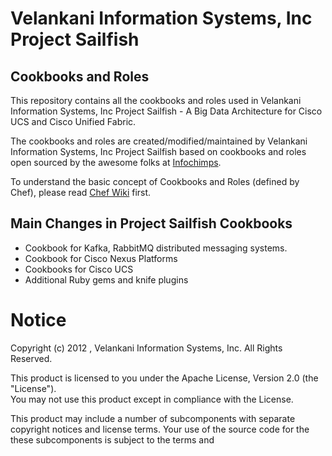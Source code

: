 # Velankani Information Systems, Inc Project Sailfish 

## Cookbooks and Roles

This repository contains all the cookbooks and roles used in Velankani Information Systems, Inc Project Sailfish - A Big Data Architecture for Cisco UCS and Cisco Unified Fabric.

The cookbooks and roles are created/modified/maintained by Velankani Information Systems, Inc Project Sailfish based on cookbooks and roles open sourced by the awesome folks at [Infochimps](https://github.com/infochimps-labs/ironfan-pantry).

To understand the basic concept of Cookbooks and Roles (defined by Chef), please read [Chef Wiki](http://wiki.opscode.com/display/chef/Home) first.

## Main Changes in Project Sailfish Cookbooks

* Cookbook for Kafka, RabbitMQ distributed messaging systems.
* Cookbook for Cisco Nexus Platforms
* Cookbooks for Cisco UCS
* Additional Ruby gems and knife plugins


# Notice
Copyright (c) 2012 , Velankani Information Systems, Inc. All Rights Reserved.

This product is licensed to you under the Apache License, Version 2.0 (the "License").  
You may not use this product except in compliance with the License.  

This product may include a number of subcomponents with
separate copyright notices and license terms. Your use of the source
code for the these subcomponents is subject to the terms and
